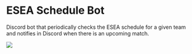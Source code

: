 # ESEA Schedule Bot

Discord bot that periodically checks the ESEA schedule for a given team and notifies in
Discord when there is an upcoming match.

![](https://i.imgur.com/WAHLYlN.png)
